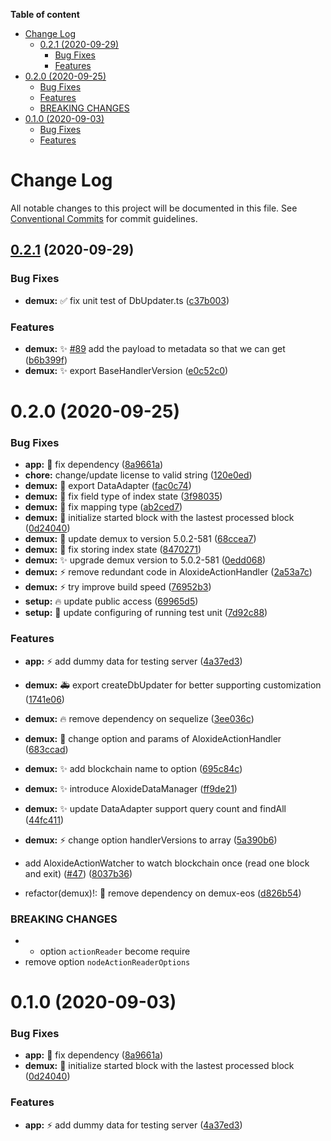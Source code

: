 <!-- START doctoc generated TOC please keep comment here to allow auto update -->
<!-- DON'T EDIT THIS SECTION, INSTEAD RE-RUN doctoc TO UPDATE -->

**Table of content**

- [Change Log](#change-log)
  - [0.2.1 (2020-09-29)](#021-2020-09-29)
    - [Bug Fixes](#bug-fixes)
    - [Features](#features)
- [0.2.0 (2020-09-25)](#020-2020-09-25)
  - [Bug Fixes](#bug-fixes-1)
  - [Features](#features-1)
  - [BREAKING CHANGES](#breaking-changes)
- [0.1.0 (2020-09-03)](#010-2020-09-03)
  - [Bug Fixes](#bug-fixes-2)
  - [Features](#features-2)

<!-- END doctoc generated TOC please keep comment here to allow auto update -->

# Change Log

All notable changes to this project will be documented in this file.
See [Conventional Commits](https://conventionalcommits.org) for commit guidelines.

## [0.2.1](https://github.com/lecle/aloxide/compare/v0.2.0...v0.2.1) (2020-09-29)

### Bug Fixes

- **demux:** :white_check_mark: fix unit test of DbUpdater.ts ([c37b003](https://github.com/lecle/aloxide/commit/c37b003c0b130b8a33d7e2d9cfddf92330b82df3))

### Features

- **demux:** :sparkles: [#89](https://github.com/lecle/aloxide/issues/89) add the payload to metadata so that we can get ([b6b399f](https://github.com/lecle/aloxide/commit/b6b399ffb35eebb5ed6b0d3ad2618f2427003cf8))
- **demux:** :sparkles: export BaseHandlerVersion ([e0c52c0](https://github.com/lecle/aloxide/commit/e0c52c04bbb909ab1c7fe72c3e91137d9b46cebe))

# 0.2.0 (2020-09-25)

### Bug Fixes

- **app:** :lipstick: fix dependency ([8a9661a](https://github.com/lecle/aloxide/commit/8a9661a99d5d6e3598eea1629e7223b9ba60250d))
- **chore:** change/update license to valid string ([120e0ed](https://github.com/lecle/aloxide/commit/120e0edad9077ece50aedbe18789392aefb3e6ef))
- **demux:** :beers: export DataAdapter ([fac0c74](https://github.com/lecle/aloxide/commit/fac0c7419ca0046a9052741ffd93784f75c7e6d5))
- **demux:** :bug: fix field type of index state ([3f98035](https://github.com/lecle/aloxide/commit/3f98035f84c4567262758c1c2259d3fd69497a54))
- **demux:** :bug: fix mapping type ([ab2ced7](https://github.com/lecle/aloxide/commit/ab2ced78c1581a1599576ea94b23745fb3bf10be))
- **demux:** :bug: initialize started block with the lastest processed block ([0d24040](https://github.com/lecle/aloxide/commit/0d24040f6717a3c649d962277d96535797c470c7))
- **demux:** :bug: update demux to version 5.0.2-581 ([68ccea7](https://github.com/lecle/aloxide/commit/68ccea7523570df1cb43c32ef00483c5ebbc05a5))
- **demux:** :poop: fix storing index state ([8470271](https://github.com/lecle/aloxide/commit/8470271a72adbf38f22f43ea980b53d57115f080))
- **demux:** :sparkles: upgrade demux version to 5.0.2-581 ([0edd068](https://github.com/lecle/aloxide/commit/0edd068172c338bce6a568cff8ca3e7391127cf7))
- **demux:** :zap: remove redundant code in AloxideActionHandler ([2a53a7c](https://github.com/lecle/aloxide/commit/2a53a7c0493c0f4c39621713ad92f8a9ce0b1d66))
- **demux:** :zap: try improve build speed ([76952b3](https://github.com/lecle/aloxide/commit/76952b3688c2d6f0204ad7a180d4b7a5ae8f6de9))
- **setup:** :fire: update public access ([69965d5](https://github.com/lecle/aloxide/commit/69965d52a71494cd1de28bf1a717886f988767a4))
- **setup:** :wrench: update configuring of running test unit ([7d92c88](https://github.com/lecle/aloxide/commit/7d92c888b70ccf38816fb762d32145e88a5cb6fb))

### Features

- **app:** :zap: add dummy data for testing server ([4a37ed3](https://github.com/lecle/aloxide/commit/4a37ed3b23b954ddffd6e45c17cc908533979fa6))
- **demux:** :ambulance: export createDbUpdater for better supporting customization ([1741e06](https://github.com/lecle/aloxide/commit/1741e064debbcff9e85cdef41edf93cf751bfc9f))
- **demux:** :fire: remove dependency on sequelize ([3ee036c](https://github.com/lecle/aloxide/commit/3ee036c2b1287de2baf30fd524e7ca3d0112ec83))
- **demux:** :poop: change option and params of AloxideActionHandler ([683ccad](https://github.com/lecle/aloxide/commit/683ccad7f14888e783c28503910478a265cc95ae))
- **demux:** :sparkles: add blockchain name to option ([695c84c](https://github.com/lecle/aloxide/commit/695c84c8c38b649d36c6d5971d3bcbe2e659e797))
- **demux:** :sparkles: introduce AloxideDataManager ([ff9de21](https://github.com/lecle/aloxide/commit/ff9de212bdea77ff6a77f48de888dfdcd7c8e6f4))
- **demux:** :sparkles: update DataAdapter support query count and findAll ([44fc411](https://github.com/lecle/aloxide/commit/44fc41122b7c2dde88431366056a85ede54d2095))
- **demux:** :zap: change option handlerVersions to array ([5a390b6](https://github.com/lecle/aloxide/commit/5a390b62ad475787bd36da28346cd8a722d682ac))
- add AloxideActionWatcher to watch blockchain once (read one block and exit) ([#47](https://github.com/lecle/aloxide/issues/47)) ([8037b36](https://github.com/lecle/aloxide/commit/8037b365f6de16396de1e82cc1003ff5baf0ebed))

- refactor(demux)!: :rotating_light: remove dependency on demux-eos ([d826b54](https://github.com/lecle/aloxide/commit/d826b545b05f397f8dacfae46cc5be469ca532ab))

### BREAKING CHANGES

- - option `actionReader` become require
- remove option `nodeActionReaderOptions`

# 0.1.0 (2020-09-03)

### Bug Fixes

- **app:** :lipstick: fix dependency ([8a9661a](https://github.com/lecle/aloxide/commit/8a9661a99d5d6e3598eea1629e7223b9ba60250d))
- **demux:** :bug: initialize started block with the lastest processed block ([0d24040](https://github.com/lecle/aloxide/commit/0d24040f6717a3c649d962277d96535797c470c7))

### Features

- **app:** :zap: add dummy data for testing server ([4a37ed3](https://github.com/lecle/aloxide/commit/4a37ed3b23b954ddffd6e45c17cc908533979fa6))
